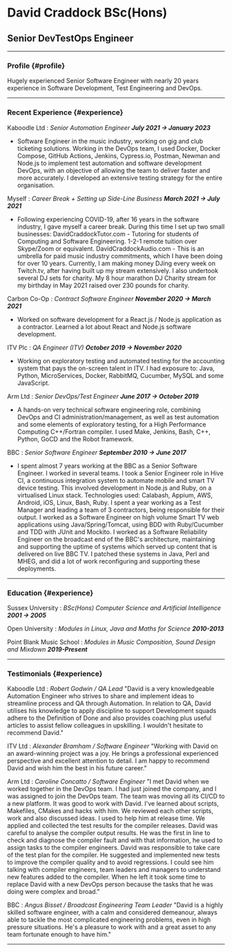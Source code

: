 # David Craddock BSc(Hons)
## Senior DevTestOps Engineer

------

### Profile {#profile}

Hugely experienced Senior Software Engineer with nearly 20 years experience in Software Development, Test Engineering and DevOps.

------

### Recent Experience {#experience}

Kaboodle Ltd
: *Senior Automation Engineer*
___July 2021 -> January 2023___
* Software Engineer in the music industry, working on gig and club ticketing
solutions. Working in the DevOps team, I used Docker, Docker Compose, GitHub Actions, Jenkins,
Cypress.io, Postman, Newman and Node.js to implement test automation and
software development DevOps, with an objective of allowing the team to deliver
faster and more accurately. I developed an extensive testing strategy for the entire organisation.

Myself
: *Career Break + Setting up Side-Line Business*
___March 2021 -> July 2021___
* Following experiencing COVID-19, after 16 years in the software industry, I gave myself a
career break. During this time I set up two small businesses: DavidCraddockTutor.com - Tutoring for students of Computing and Software
Engineering. 1-2-1 remote tuition over Skype/Zoom or equivalent. DavidCraddockAudio.com - This is an umbrella for paid music industry
commitments, which I have been doing for over 10 years. Currently, I am making
money DJing every week on Twitch.tv, after having built up my stream extensively. I also
undertook several DJ sets for charity. My 8 hour marathon DJ Charity stream for
my birthday in May 2021 raised over 230 pounds for charity.

Carbon Co-Op
: *Contract Software Engineer*
___November 2020 -> March 2021___
* Worked on software development for a React.js / Node.js application as a
contractor. Learned a lot about React and Node.js software development.

ITV Plc
: *QA Engineer (ITV)*
___October 2019 -> November 2020___
* Working on exploratory testing and automated testing for the accounting system
that pays the on-screen talent in ITV. I had exposure to: Java, Python, MicroServices, Docker, RabbitMQ, Cucumber,
MySQL and some JavaScript.

Arm Ltd
: *Senior DevOps/Test Engineer*
___June 2017 -> October 2019___
* A hands-on very technical software engineering role, combining DevOps and CI
administration/management, as well as test automation and some elements of
exploratory testing, for a High Performance Computing C++/Fortran compiler. I used Make, Jenkins, Bash, C++, Python, GoCD and the Robot framework.

BBC
: *Senior Software Engineer*
___September 2010 -> June 2017___
* I spent almost 7 years working at the BBC as a Senior Software Engineer. I
worked in several teams. I took a Senior Engineer role in Hive CI, a continuous integration system to automate
mobile and smart TV device testing. This involved development in Node.js and
Ruby, on a virtualised Linux stack. Technologies used: Calabash, Appium, AWS,
Android, iOS, Linux, Bash, Ruby. I spent a year working as a Test Manager and leading a team of 3 contractors,
being responsible for their output. I worked as a Software Engineer on high volume Smart TV web applications using
Java/Spring/Tomcat, using BDD with Ruby/Cucumber and TDD with JUnit and
Mockito. I worked as a Software Reliability Engineer on the broadcast end of the BBC's
architecture, maintaining and supporting the uptime of systems which served up
content that is delivered on live BBC TV. I patched these systems in Java,
Perl and MHEG, and did a lot of work reconfiguring and supporting these
deployments.

------

### Education {#experience}

Sussex University
: *BSc(Hons) Computer Science and Artificial Intelligence*
___2001 -> 2005___

Open University
: *Modules in Linux, Java and Maths for Science*
___2010-2013___

Point Blank Music School
: *Modules in Music Composition, Sound Design and Mixdown*
___2019-Present___

------

### Testimonials {#experience}

Kaboodle Ltd
: *Robert Godwin / QA Lead*
"David is a very knowledgeable Automation Engineer who strives to share and
implement ideas to streamline process and QA through Automation. In relation to
QA, David utilises his knowledge to apply discipline to support Development
squads adhere to the Definition of Done and also provides coaching plus useful
articles to assist fellow colleagues in upskilling. I wouldn't hesitate to
recommend David."

ITV Ltd
: *Alexander Bramham / Software Engineer*
"Working with David on an award-winning project was a joy. He brings a
professional experienced perspective and excellent attention to detail. I am
happy to recommend David and wish him the best in his future career."

Arm Ltd
: *Caroline Concatto / Software Engineer*
"I met David when we worked together in the DevOps team. I had just joined
the company, and I was assigned to join the DevOps team. The team was moving all
its CI/CD to a new platform. It was good to work with David. I've learned about
scripts, Makefiles, CMakes and hacks with him. We reviewed each other scripts,
work and also discussed ideas. I used to help him at release time. We applied
and collected the test results for the compiler releases. David was careful to
analyse the compiler output results. He was the first in line to check and
diagnose the compiler fault and with that information, he used to assign tasks
to the compiler engineers. David was responsible to take care of the test plan
for the compiler. He suggested and implemented new tests to improve the compiler
quality and to avoid regressions. I could see him talking with compiler
engineers, team leaders and managers to understand new features added to the
compiler. When he left it took some time to replace David with a new DevOps
person because the tasks that he was doing were complex and broad."

BBC
: *Angus Bisset / Broadcast Engineering Team Leader*
"David is a highly skilled software engineer, with a calm and considered
demeanour, always able to tackle the most complicated engineering problems, even
in high pressure situations. He's a pleasure to work with and a great asset to
any team fortunate enough to have him."

------

